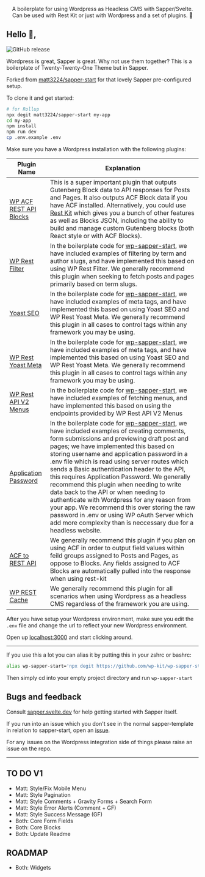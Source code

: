 <p align="center">
  A boilerplate for using Wordpress as Headless CMS with Sapper/Svelte. Can be used with Rest Kit or just with Wordpress and a set of plugins. 🚀
</p>

## Hello 👋,

![GitHub release](https://img.shields.io/github/release/wp-kit/wp-sapper-start.svg?style=for-the-badge)

Wordpress is great, Sapper is great. Why not use them together? This is a boilerplate of Twenty-Twenty-One Theme but in Sapper.

Forked from [matt3224/sapper-start](https://github.com/matt3224/sapper-start) for that lovely Sapper pre-configured setup.

To clone it and get started:

```bash
# for Rollup
npx degit matt3224/sapper-start my-app
cd my-app
npm install
npm run dev
cp .env.example .env
```

Make sure you have a Wordpress installation with the following plugins:

|Plugin Name|Explanation|
|----|-----|
|[WP ACF REST API Blocks](https://github.com/wp-kit/wp-acf-rest-api-blocks)|This is a super important plugin that outputs Gutenberg Block data to API responses for Posts and Pages. It also outputs ACF Block data if you have ACF installed. Alternatively, you could use [Rest Kit](https://github.com/wp-kit/rest-kit) which gives you a bunch of other features as well as Blocks JSON, including the ability to build and manage custom Gutenberg blocks (both React style or with ACF Blocks).|
|[WP Rest Filter](https://wordpress.org/plugins/wp-rest-filter/)|In the boilerplate code for [wp-sapper-start](https://github.com/wp-kit/wp-sapper-start), we have included examples of filtering by term and author slugs, and have implemented this based on using WP Rest Filter. We generally recommend this plugin when seeking to fetch posts and pages primarily based on term slugs.|
|[Yoast SEO](https://wordpress.org/plugins/wordpress-seo/)|In the boilerplate code for [wp-sapper-start](https://github.com/wp-kit/wp-sapper-start), we have included examples of <head> meta tags, and have implemented this based on using Yoast SEO and WP Rest Yoast Meta. We generally recommend this plugin in all cases to control <head> tags within any framework you may be using.|
|[WP Rest Yoast Meta](https://wordpress.org/plugins/wp-rest-yoast-meta/)|In the boilerplate code for [wp-sapper-start](https://github.com/wp-kit/wp-sapper-start), we have included examples of <head> meta tags, and have implemented this based on using Yoast SEO and WP Rest Yoast Meta. We generally recommend this plugin in all cases to control <head> tags within any framework you may be using.|
|[WP Rest API V2 Menus](https://wordpress.org/plugins/wp-rest-api-v2-menus/)|In the boilerplate code for [wp-sapper-start](https://github.com/wp-kit/wp-sapper-start), we have included examples of fetching menus, and have implemented this based on using the endpoints provided by WP Rest API V2 Menus|
|[Application Password](https://wordpress.org/plugins/application-passwords/)|In the boilerplate code for [wp-sapper-start](https://github.com/wp-kit/wp-sapper-start), we have included examples of creating comments, form submissions and previewing draft post and pages; we have implemented this based on storing username and application password in a .env file which is read using server routes which sends a Basic authentication header to the API, this requires Application Password. We generally recommend this plugin when needing to write data back to the API or when needing to authenticate with Wordpress for any reason from your app. We recommend this over storing the raw password in .env or using WP oAuth Server which add more complexity than is neccessary due for a headless website.|
|[ACF to REST API](https://en-gb.wordpress.org/plugins/acf-to-rest-api/)|We generally recommend this plugin if you plan on using ACF in order to output field values within feild groups assigned to Posts and Pages, as oppose to Blocks. Any fields assigned to ACF Blocks are automatically pulled into the response when using rest-kit|
|[WP REST Cache](https://wordpress.org/plugins/wp-rest-cache/)|We generally recommend this plugin for all scenarios when using Wordpress as a headless CMS regardless of the framework you are using.|

After you have setup your Wordpress environment, make sure you edit the `.env` file and change the url to reflect your new Wordpress environment.

Open up [localhost:3000](http://localhost:3000) and start clicking around.

<hr/>

If you use this a lot you can alias it by putting this in your zshrc or bashrc:
```bash
alias wp-sapper-start='npx degit https://github.com/wp-kit/wp-sapper-start .'
```
Then simply cd into your empty project directory and run `wp-sapper-start`


## Bugs and feedback

Consult [sapper.svelte.dev](https://sapper.svelte.dev) for help getting started with Sapper itself.

If you run into an issue which you don't see in the normal sapper-template in relation to sapper-start, open an [issue](https://github.com/matt3224/sapper-start/issues).

For any issues on the Wordpress integration side of things please raise an issue on the repo.

<hr/>

## TO DO V1
* Matt: Style/Fix Mobile Menu
* Matt: Style Pagination
* Matt: Style Comments + Gravity Forms + Search Form
* Matt: Style Error Alerts (Comment + GF)
* Matt: Style Success Message (GF)
* Both: Core Form Fields
* Both: Core Blocks
* Both: Update Readme

## ROADMAP
* Both: Widgets
